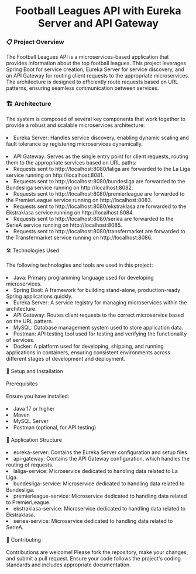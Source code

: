 <h1 align="center">Football Leagues API with Eureka Server and API Gateway</h1>
<h3>📋 Project Overview</h3>
The Football Leagues API is a microservices-based application that provides information about the top football leagues. This project leverages Spring Boot for service creation, Eureka Server for service discovery, and an API Gateway for routing client requests to the appropriate microservices. The architecture is designed to efficiently route requests based on URL patterns, ensuring seamless communication between services.

<h3>🏗️ Architecture</h3>
The system is composed of several key components that work together to provide a robust and scalable microservices architecture:
<br>
<br>
<li>Eureka Server: Handles service discovery, enabling dynamic scaling and fault tolerance by registering microservices dynamically.</li>
<br>
<li>API Gateway: Serves as the single entry point for client requests, routing them to the appropriate services based on URL paths:</li>

<li>Requests sent to http://localhost:8080/laliga are forwarded to the La Liga service running on http://localhost:8081.</li>
<li>Requests sent to http://localhost:8080/bundesliga are forwarded to the Bundesliga service running on http://localhost:8082.</li>
<li>Requests sent to http://localhost:8080/premierleague are forwarded to the PremierLeague service running on http://localhost:8083.</li>
<li>Requests sent to http://localhost:8080/ekstraklasa are forwarded to the Ekstraklasa service running on http://localhost:8084.</li>
<li>Requests sent to http://localhost:8080/seriea are forwarded to the SerieA service running on http://localhost:8085.</li>
<li>Requests sent to http://localhost:8080/transfermarket are forwarded to the Transfermarket service running on http://localhost:8086.</li>
<br>
🛠️ Technologies Used
<br>
<br>
The following technologies and tools are used in this project:
<br>
<br>
<li>Java: Primary programming language used for developing microservices.</li>
<li>Spring Boot: A framework for building stand-alone, production-ready Spring applications quickly.</li>
<li>Eureka Server: A service registry for managing microservices within the architecture.</li>
<li>API Gateway: Routes client requests to the correct microservice based on the URL pattern.</li>
<li>MySQL: Database management system used to store application data.</li>
<li>Postman: API testing tool used for testing and verifying the functionality of services.</li>
<li>Docker: A platform used for developing, shipping, and running applications in containers, ensuring consistent environments across different stages of development and deployment.</li>
<br>
🚀 Setup and Installation
<br><br>
Prerequisites
<br><br>
Ensure you have installed:
<br><br>
<li>Java 17 or higher</li>
<li>Maven</li>
<li>MySQL Server</li>
<li>Postman (optional, for API testing)</li>
<br>
📂 Application Structure
<br>
<br>
<li>eureka-server: Contains the Eureka Server configuration and setup files.</li>
<li>api-gateway: Contains the API Gateway configuration, which handles the routing of requests.</li>
<li>laliga-service: Microservice dedicated to handling data related to La Liga.</li>
<li>bundesliga-service: Microservice dedicated to handling data related to Bundesliga.</li>
<li>premierleague-service: Microservice dedicated to handling data related to PremierLeague.</li>
<li>ekstraklasa-service: Microservice dedicated to handling data related to Ekstraklasa.</li>
<li>seriea-service: Microservice dedicated to handling data related to SerieA.</li>
<br>
🤝 Contributing
<br>
<br>
Contributions are welcome! Please fork the repository, make your changes, and submit a pull request. Ensure your code follows the project's coding standards and includes appropriate documentation.
